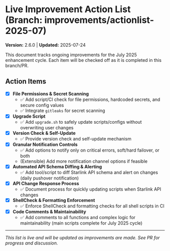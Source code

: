 # Live Improvement Action List (Branch: improvements/actionlist-2025-07)

**Version:** 2.6.0 | **Updated:** 2025-07-24

This document tracks ongoing improvements for the July 2025 enhancement cycle. Each item will be checked off as it is
completed in this branch/PR.

## Action Items

- [x] **File Permissions & Secret Scanning**
  - ✅ Add script/CI check for file permissions, hardcoded secrets, and secure config values
  - ✅ Integrate `gitleaks` for secret scanning
- [x] **Upgrade Script**
  - ✅ Add `upgrade.sh` to safely update scripts/configs without overwriting user changes
- [x] **Version Check & Self-Update**
  - ✅ Provide version check and self-update mechanism
- [x] **Granular Notification Controls**
  - ✅ Add options to notify only on critical errors, soft/hard failover, or both
  - (Extensible) Add more notification channel options if feasible
- [x] **Automated API Schema Diffing & Alerting**
  - ✅ Add tool/script to diff Starlink API schema and alert on changes (daily pushover notification)
- [x] **API Change Response Process**
  - ✅ Document process for quickly updating scripts when Starlink API changes
- [x] **ShellCheck & Formatting Enforcement**
  - ✅ Enforce ShellCheck and formatting checks for all shell scripts in CI
- [x] **Code Comments & Maintainability**
  - ✅ Add comments to all functions and complex logic for maintainability (main scripts complete for July 2025 cycle)

---

_This list is live and will be updated as improvements are made. See PR for progress and discussion._
